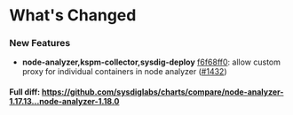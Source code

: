 # What's Changed

### New Features
- **node-analyzer,kspm-collector,sysdig-deploy** [f6f68ff0](https://github.com/sysdiglabs/charts/commit/f6f68ff0cd31693aaf26e0f3de53bb70a42182ad): allow custom proxy for individual containers in node analyzer ([#1432](https://github.com/sysdiglabs/charts/issues/1432))
#### Full diff: https://github.com/sysdiglabs/charts/compare/node-analyzer-1.17.13...node-analyzer-1.18.0
